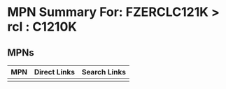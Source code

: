 



# MPN Summary For: FZERCLC121K > rcl : C1210K

## MPNs
  

|MPN|Direct Links|Search Links|
| :--- | :--- | :--- |
||||
